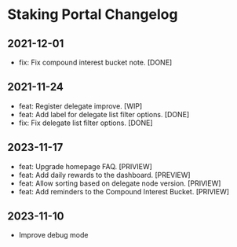 # Staking Portal Changelog

## 2021-12-01
- fix: Fix compound interest bucket note. [DONE]
## 2021-11-24
- feat: Register delegate improve. [WIP]
- feat: Add label for delegate list filter options. [DONE]
- fix: Fix delegate list filter options. [DONE]
## 2023-11-17
- feat: Upgrade homepage FAQ. [PRIVIEW]
- feat: Add daily rewards to the dashboard. [PREVIEW]
- feat: Allow sorting based on delegate node version. [PRIVIEW]
- feat: Add reminders to the Compound Interest Bucket. [PRIVIEW]
## 2023-11-10
- Improve debug mode
